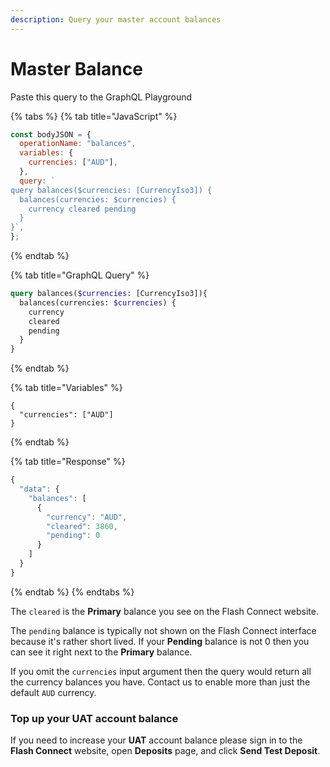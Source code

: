 ```yaml
---
description: Query your master account balances
---
```


# Master Balance

Paste this query to the GraphQL Playground

{% tabs %}
{% tab title="JavaScript" %}
```javascript
const bodyJSON = {
  operationName: "balances",
  variables: {
    currencies: ["AUD"],
  },
  query: `
query balances($currencies: [CurrencyIso3]) {
  balances(currencies: $currencies) {
    currency cleared pending
  }
}`,
};
```
{% endtab %}

{% tab title="GraphQL Query" %}
```graphql
query balances($currencies: [CurrencyIso3]){
  balances(currencies: $currencies) {
    currency
    cleared
    pending
  }
}
```
{% endtab %}

{% tab title="Variables" %}
```
{
  "currencies": ["AUD"]
}
```
{% endtab %}

{% tab title="Response" %}
```javascript
{
  "data": {
    "balances": [
      {
        "currency": "AUD",
        "cleared": 3860,
        "pending": 0
      }
    ]
  }
}
```
{% endtab %}
{% endtabs %}

The `cleared` is the **Primary** balance you see on the Flash Connect website.

The `pending` balance is typically not shown on the Flash Connect interface because it's rather short lived. If your **Pending** balance is not 0 then you can see it right next to the **Primary** balance.

If you omit the `currencies` input argument then the query would return all the currency balances you have. Contact us to enable more than just the default `AUD` currency.

### Top up your UAT account balance

If you need to increase your **UAT** account balance please sign in to the **Flash Connect** website, open **Deposits** page, and click **Send Test Deposit**.



